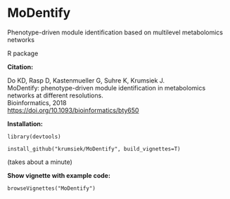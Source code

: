 # MoDentify
Phenotype-driven module identification based on multilevel metabolomics networks

R package

**Citation:**

Do KD, Rasp D, Kastenmueller G, Suhre K, Krumsiek J.  
MoDentify: phenotype-driven module identification in metabolomics networks at different resolutions.  
Bioinformatics, 2018  
https://doi.org/10.1093/bioinformatics/bty650

**Installation:**

`library(devtools)`

`install_github("krumsiek/MoDentify", build_vignettes=T)`

(takes about a minute)

**Show vignette with example code:**

`browseVignettes("MoDentify")`
